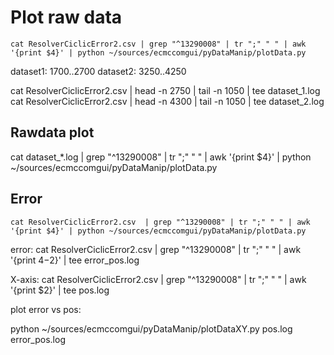# Plot raw data

```
cat ResolverCiclicError2.csv | grep "^13290008" | tr ";" " " | awk '{print $4}' | python ~/sources/ecmccomgui/pyDataManip/plotData.py 
```

dataset1: 1700..2700
dataset2: 3250..4250


cat ResolverCiclicError2.csv | head -n 2750 | tail -n 1050 | tee dataset_1.log
cat ResolverCiclicError2.csv | head -n 4300 | tail -n 1050 | tee dataset_2.log

## Rawdata plot
cat dataset_*.log | grep "^13290008" | tr ";" " " | awk '{print $4}' | python ~/sources/ecmccomgui/pyDataManip/plotData.py 

## Error


```
cat ResolverCiclicError2.csv  | grep "^13290008" | tr ";" " " | awk '{print $4}' | python ~/sources/ecmccomgui/pyDataManip/plotData.py 
```

error:
cat ResolverCiclicError2.csv  | grep "^13290008" | tr ";" " " | awk '{print $4-$2}' | tee error_pos.log 

X-axis:
cat ResolverCiclicError2.csv  | grep "^13290008" | tr ";" " " | awk '{print $2}' | tee pos.log 

plot error vs pos:

python ~/sources/ecmccomgui/pyDataManip/plotDataXY.py pos.log error_pos.log
